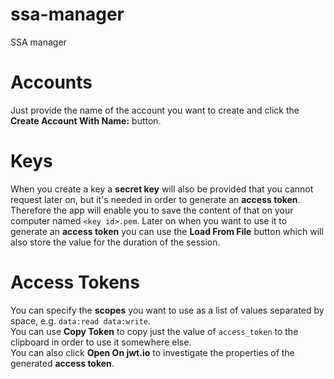 # ssa-manager
SSA manager

# Accounts

Just provide the name of the account you want to create and click the **Create Account With Name:** button.

# Keys

When you create a key a **secret key** will also be provided that you cannot request later on, but it's needed in order to generate an **access token**. Therefore the app will enable you to save the content of that on your computer named `<key id>.pem`. Later on when you want to use it to generate an **access token** you can use the **Load From File** button which will also store the value for the duration of the session.

# Access Tokens

You can specify the **scopes** you want to use as a list of values separated by space, e.g. `data:read data:write`. \
You can use **Copy Token** to copy just the value of `access_token` to the clipboard in order to use it somewhere else. \
You can also click **Open On jwt.io** to investigate the properties of the generated **access token**.
